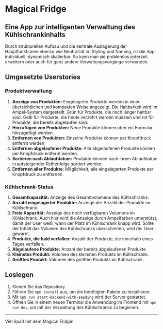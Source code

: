 # Magical Fridge

## Eine App zur intelligenten Verwaltung des Kühlschrankinhalts

Durch strukturellen Aufbau und die zentrale Auslagerung der
Hauptfunktionen ebenso wie Neutralität im Styling und Naming,
ist die App individuell, dynamisch skalierbar.
So kann man sie problemlos jederzeit erweitern
oder auch für ganz andere Verwaltungsvorgänge verwenden.

## Umgesetzte Userstories

### Produktverwaltung

1. **Anzeige von Produkten:** Eingelagerte Produkte werden in einer übersichtlichen und kompakten Weise angezeigt. Die Haltbarkeit wird im Ampel-System dargestellt. Grün für Produkte, die noch länger haltbar sind. Gelb für Produkte, die heute verzehrt werden müssten und rot für Produkte, die bereits abgelaufen sind.
2. **Hinzufügen von Produkten:** Neue Produkte können über ein Formular hinzugefügt werden.
3. **Entfernen von Produkten:** Einzelne Produkte können per Knopfdruck entfernt werden.
4. **Entfernen abgelaufener Produkte:** Alle abgelaufenen Produkte können per Knopfdruck entfernt werden.
5. **Sortieren nach Ablaufdatum:** Produkte können nach ihrem Ablaufdatum in aufsteigender Reihenfolge sortiert werden.
6. **Entfernen aller Produkte:** Möglichkeit, alle eingelagerten Produkte per Knopfdruck zu entfernen.

### Kühlschrank-Status

1. **Gesamtkapazität:** Anzeige des Gesamtvolumens des Kühlschranks.
2. **Anzahl eingelagerter Produkte:** Anzeige der Anzahl der Produkte im Kühlschrank.
3. **Freie Kapazität:** Anzeige des noch verfügbaren Volumens im Kühlschrank. Auch hier wird die Anzeige durch Ampelfarben unterstützt, damit der User weiß, wann der Platz im Kühlschrank knapp wird. Sollte der Inhalt das Volumen des Kühlschranks überschreiten, wird der User gewarnt.
4. **Produkte, die bald verfallen:** Anzahl der Produkte, die innerhalb eines Tages verfallen.
5. **Abgelaufene Produkte:** Anzahl der bereits abgelaufenen Produkte.
6. **Kleinstes Produkt:** Volumen des kleinsten Produkts im Kühlschrank.
7. **Größtes Produkt:** Volumen des größten Produkts im Kühlschrank.

## Loslegen

1. Klonen Sie das Repository.
2. Führen Sie `npm install` aus, um die benötigten Pakete zu installieren.
3. Mit `npm run start-backend-with-seeding` wird der Server gestartet.
4. Öffnen Sie in einem neuen Terminal die Anwendung im Frontend mit `npm run dev`, um mit der Verwaltung des Kühlschranks zu beginnen.

---

Viel Spaß mit dem Magical Fridge!
